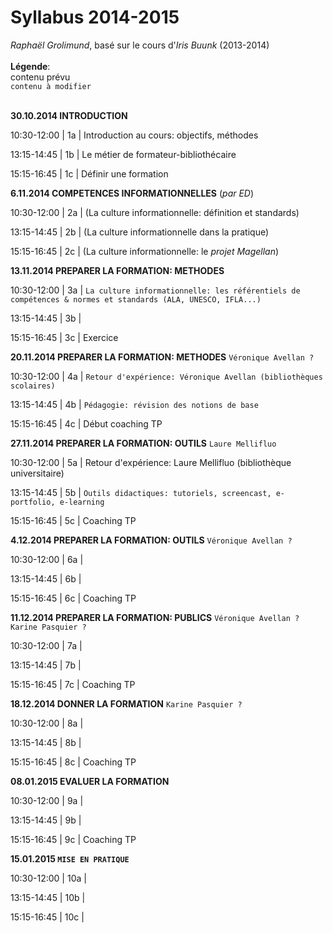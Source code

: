 # Syllabus 2014-2015

*Raphaël Grolimund*, basé sur le cours d'*Iris Buunk* (2013-2014)<br/>
<br/>
**Légende**:<br/>
contenu prévu<br/>
`contenu à modifier`<br/>
<br/>

**30.10.2014 INTRODUCTION**

10:30-12:00 | 1a | Introduction au cours: objectifs, méthodes

13:15-14:45 | 1b | Le métier de formateur-bibliothécaire

15:15-16:45 | 1c | Définir une formation


**6.11.2014 COMPETENCES INFORMATIONNELLES** (*par ED*)

10:30-12:00 | 2a | (La culture informationnelle: définition et standards)

13:15-14:45 | 2b | (La culture informationnelle dans la pratique)

15:15-16:45 | 2c | (La culture informationnelle: le *projet Magellan*)


**13.11.2014 PREPARER LA FORMATION: METHODES**

10:30-12:00 | 3a | `La culture informationnelle: les référentiels de compétences & normes et standards (ALA, UNESCO, IFLA...)`

13:15-14:45 | 3b | 

15:15-16:45 | 3c | Exercice


**20.11.2014 PREPARER LA FORMATION: METHODES**
`Véronique Avellan ?`

10:30-12:00 | 4a | `Retour d'expérience: Véronique Avellan (bibliothèques scolaires)`

13:15-14:45 | 4b | `Pédagogie: révision des notions de base`

15:15-16:45 | 4c | Début coaching TP


**27.11.2014 PREPARER LA FORMATION: OUTILS**
`Laure Mellifluo`

10:30-12:00 | 5a | Retour d'expérience: Laure Mellifluo (bibliothèque universitaire)

13:15-14:45 | 5b | `Outils didactiques: tutoriels, screencast, e-portfolio, e-learning`

15:15-16:45 | 5c | Coaching TP


**4.12.2014 PREPARER LA FORMATION: OUTILS**
`Véronique Avellan ?`

10:30-12:00 | 6a | 

13:15-14:45 | 6b | 

15:15-16:45 | 6c | Coaching TP


**11.12.2014 PREPARER LA FORMATION: PUBLICS**
`Véronique Avellan ?`
`Karine Pasquier ?`

10:30-12:00 | 7a | 

13:15-14:45 | 7b | 

15:15-16:45 | 7c | Coaching TP


**18.12.2014 DONNER LA FORMATION**
`Karine Pasquier ?`

10:30-12:00 | 8a | 

13:15-14:45 | 8b | 

15:15-16:45 | 8c | Coaching TP


**08.01.2015 EVALUER LA FORMATION**

10:30-12:00 | 9a | 

13:15-14:45 | 9b | 

15:15-16:45 | 9c | Coaching TP


**15.01.2015 `MISE EN PRATIQUE`**

10:30-12:00 | 10a | 

13:15-14:45 | 10b | 

15:15-16:45 | 10c | 
